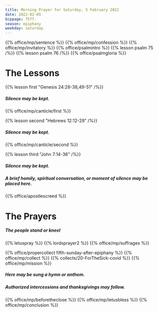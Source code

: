 ```yaml
---
title: Morning Prayer for Saturday, 5 February 2022
date: 2022-02-05
bcppage: 75ff.
season: epiphany
weekday: saturday
---
```


{{% office/mp/sentence %}}
{{% office/mp/confession %}}
{{% office/mp/invitatory  %}}
{{% office/psalmintro %}}
{{% lesson psalm 75 /%}}
{{% lesson psalm 76 /%}}
{{% office/psalmgloria %}}

# The Lessons
{{% lesson first "Genesis 24:28-38,49-51" /%}}
##### Silence may be kept.
{{% office/mp/canticle/first %}}

{{% lesson second "Hebrews 12:12-29" /%}}
##### Silence may be kept.
{{% office/mp/canticle/second %}}

{{% lesson third "John 7:14-36" /%}}
##### Silence may be kept.

##### A brief homily, spiritual conversation, or moment of silence may be placed here.


{{% office/apostlescreed %}}

# The Prayers

##### The people stand or kneel
{{% letuspray %}}
{{% lordsprayer2 %}}
{{% office/mp/suffrages %}}

{{% office/propercollect fifth-sunday-after-epiphany %}}
{{% office/mp/collect %}}
{{% collects/20-ForTheSick-covid %}}
{{% office/mp/mission %}}

##### Here may be sung a hymn or anthem.

##### Authorized intercessions and thanksgivings may follow.

{{% office/mp/beforetheclose %}}
{{% office/mp/letusbless %}}
{{% office/mp/conclusion %}}
